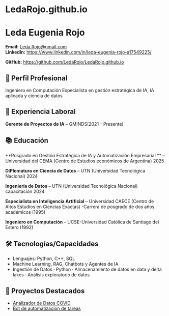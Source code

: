 # LedaRojo.github.io
# Leda Eugenia Rojo

**Email:** Leda.Rojo@gmail.com  
**LinkedIn:** https://www.linkedin.com/in/leda-eugenia-rojo-a17549225/

**GitHub:** https://github.com/LedaRojo/LedaRojo.github.io
## 🎯 Perfil Profesional
Ingeniero en Computación Especialista en gestión estratégica de IA, IA aplicada y ciencia de datos

## 💼 Experiencia Laboral
**Gerente de Proyectos de IA** – GMINDS(2021 - Presente)  


## 📚 Educación
**Posgrado en Gestión Estratégica de IA y Automatización Empresarial ** – Universidad del CEMA (Centro de Estudios económicos de Argentina) 2025

**DiPlomatura en Ciencia de Datos** – UTN (Universidad Tecnológica Nacional) 2024

**Ingeniería de Datos** – UTN (Universidad Tecnológica Nacional) capacitación 2024

**Especialista en Inteligencia Artificial** – Universidad CAECE (Centro de Altos Estudios en Ciencias Exactas) -Carrera de posgrado de dos años académicos (1995)

**Ingeniero en Computación** – UCSE-Universidad Católica de Santiago del Estero (1992)

## 🛠️ Tecnologías/Capacidades
- Lenguajes: Python, C++, SQL
- Machine Learning, RAG, Chatbots y Agentes de IA
- Ingestión de Datos · Python · Almacenamiento de datos en data y delta lakes · Análisis exploratorio de datos

## 🧠 Proyectos Destacados
- [Analizador de Datos COVID](https://github.com/juanperez/covid-analytics)
- [Bot de automatización de tareas](https://github.com/juanperez/bot-tareas)

